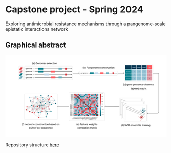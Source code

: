 # Capstone project - Spring 2024

Exploring antimicrobial resistance mechanisms
through a pangenome-scale epistatic interactions
network

## Graphical abstract

![graphical-abstract](figures/graphical_abstract.png)

Repository structure [here](./file_structure.md)


